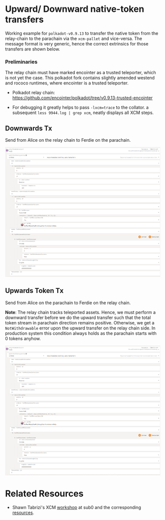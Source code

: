 # Upward/ Downward native-token transfers
Working example for `polkadot-v0.9.13` to transfer the native token from the relay-chain to the parachain
 via the `xcm-pallet` and vice-versa. The message format is very generic, hence the correct extrinsics for those transfers are shown below.

### Preliminaries
The relay chain must have marked encointer as a trusted teleporter, which is not yet the case. This polkadot fork contains
slightly amended westend and rococo runtimes, where encointer is a trusted teleporter.

* Polkadot relay chain: https://github.com/encointer/polkadot/tree/v0.9.13-trusted-encointer

* For debugging it greatly helps to pass `-lxcm=trace` to the collator. a subsequent `less 9944.log | grep xcm`, neatly 
  displays all XCM steps.
  
## Downwards Tx
Send from Alice on the relay chain to Ferdie on the parachain.

![downward-token-tx.png](downward-token-tx.png)

## Upwards Token Tx
Send from Alice on the parachain to Ferdie on the relay chain.

**Note**: The relay chain tracks teleported assets. Hence, we must perform a downward transfer before we do the upward
transfer such that the total token stream in parachain direction remains positive. Otherwise, we get a `NotWithdrawable` 
error upon the upward transfer on the relay chain side. In production system this condition always holds as the 
parachain starts with 0 tokens anyhow.


![upward-token-tx.png](downward-token-tx.png)

# Related Resources
* Shawn Tabrizi's XCM [workshop](https://www.youtube.com/watch?v=5cgq5jOZx9g&list=PLp0_ueXY_enX6S5sogeo7GHD1BXTLj5Xr&index=20) 
  at sub0 and the corresponding [resources](https://www.shawntabrizi.com/xcm-workshop/#/reserve-transfer).
